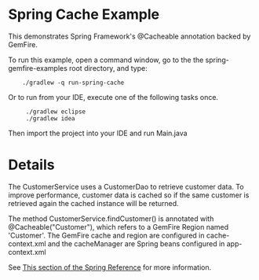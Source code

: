Spring Cache Example
====================

This demonstrates Spring Framework's @Cacheable annotation backed by GemFire.

To run this example, open a command window, go to the the spring-gemfire-examples root directory, and type:

        ./gradlew -q run-spring-cache

Or to run from your IDE, execute one of the following tasks once.

         ./gradlew eclipse
         ./gradlew idea 

Then import the project into your IDE and run Main.java

# Details
The CustomerService uses a CustomerDao to retrieve customer data. To improve performance, customer data is cached so if the same customer is
retrieved again the cached instance will be returned.

The method CustomerService.findCustomer() is annotated with @Cacheable("Customer"), which refers to a GemFire Region named 'Customer'. 
The GemFire cache and region are configured in cache-context.xml and the cacheManager are Spring beans configured in app-context.xml

See [This section of the Spring Reference](https://docs.spring.io/spring/docs/current/spring-framework-reference/htmlsingle/spring-framework-reference.html#new-in-3.1-cache-abstraction) 
for more information.

